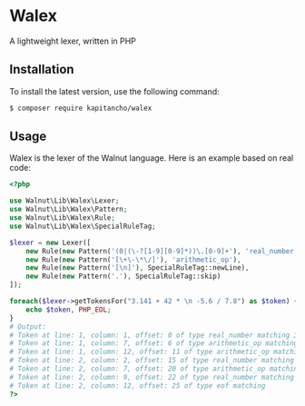 # Walex
A lightweight lexer, written in PHP

## Installation

To install the latest version, use the following command:

```bash
$ composer require kapitancho/walex
```

## Usage

Walex is the lexer of the Walnut language. Here is an example based on real code:

```php
<?php

use Walnut\Lib\Walex\Lexer;
use Walnut\Lib\Walex\Pattern;
use Walnut\Lib\Walex\Rule;
use Walnut\Lib\Walex\SpecialRuleTag;

$lexer = new Lexer([
    new Rule(new Pattern('(0|(\-?[1-9][0-9]*))\.[0-9]+'), 'real_number'),
    new Rule(new Pattern('[\+\-\*\/]'), 'arithmetic_op'),
    new Rule(new Pattern('[\n]'), SpecialRuleTag::newLine),
    new Rule(new Pattern('.'), SpecialRuleTag::skip)
]);

foreach($lexer->getTokensFor("3.141 + 42 * \n -5.6 / 7.8") as $token) {
    echo $token, PHP_EOL;
}
# Output:
# Token at line: 1, column: 1, offset: 0 of type real_number matching 3.141
# Token at line: 1, column: 7, offset: 6 of type arithmetic_op matching +
# Token at line: 1, column: 12, offset: 11 of type arithmetic_op matching *
# Token at line: 2, column: 2, offset: 15 of type real_number matching -5.6
# Token at line: 2, column: 7, offset: 20 of type arithmetic_op matching /
# Token at line: 2, column: 9, offset: 22 of type real_number matching 7.8
# Token at line: 2, column: 12, offset: 25 of type eof matching
?>
```

